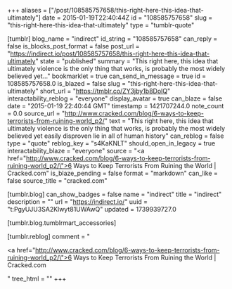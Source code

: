 +++
aliases = ["/post/108585757658/this-right-here-this-idea-that-ultimately"]
date = 2015-01-19T22:40:44Z
id = "108585757658"
slug = "this-right-here-this-idea-that-ultimately"
type = "tumblr-quote"

[tumblr]
blog_name = "indirect"
id_string = "108585757658"
can_reply = false
is_blocks_post_format = false
post_url = "https://indirect.io/post/108585757658/this-right-here-this-idea-that-ultimately"
state = "published"
summary = "This right here, this idea that ultimately violence is the only thing that works, is probably the most widely believed yet..."
bookmarklet = true
can_send_in_message = true
id = 108585757658.0
is_blazed = false
slug = "this-right-here-this-idea-that-ultimately"
short_url = "https://tmblr.co/ZY3jby1b8DolQ"
interactability_reblog = "everyone"
display_avatar = true
can_blaze = false
date = "2015-01-19 22:40:44 GMT"
timestamp = 1421707244.0
note_count = 0.0
source_url = "http://www.cracked.com/blog/6-ways-to-keep-terrorists-from-ruining-world_p2/"
text = "This right here, this idea that ultimately violence is the only thing that works, is probably the most widely believed yet easily disproven lie in all of human history"
can_reblog = false
type = "quote"
reblog_key = "s4KaKNLT"
should_open_in_legacy = true
interactability_blaze = "everyone"
source = "<a href=\"http://www.cracked.com/blog/6-ways-to-keep-terrorists-from-ruining-world_p2/\">6 Ways to Keep Terrorists From Ruining the World | Cracked.com</a>"
is_blaze_pending = false
format = "markdown"
can_like = false
source_title = "cracked.com"

[tumblr.blog]
can_show_badges = false
name = "indirect"
title = "indirect"
description = ""
url = "https://indirect.io/"
uuid = "t:PgyUJU3SA2Klwyt81UWAwQ"
updated = 1739939727.0

[tumblr.blog.tumblrmart_accessories]

[tumblr.reblog]
comment = "<p><a href=\"http://www.cracked.com/blog/6-ways-to-keep-terrorists-from-ruining-world_p2/\">6 Ways to Keep Terrorists From Ruining the World | Cracked.com</a></p>"
tree_html = ""
+++
